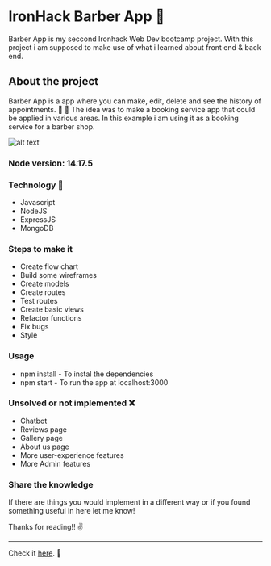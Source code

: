 
# IronHack Barber App :barber:

Barber App is my seccond Ironhack Web Dev bootcamp project. With this project i am supposed to make use of what i learned about front end & back end.   

## About the project

Barber App is a app where you can make, edit, delete and see the history of appointments. :calendar: :pushpin: 
The idea was to make a booking service app that could be applied in various areas. In this example i am using it as a booking service for a barber shop.

![alt text](https://https://github.com/vitor-afonso/project-2-barber-app/blob/master/images/game-screenshot1.png?raw=true)

### Node version: 14.17.5

### Technology :wrench:

- Javascript
- NodeJS
- ExpressJS
- MongoDB

 
### Steps to make it

- Create flow chart
- Build some wireframes
- Create models 
- Create routes 
- Test routes
- Create basic views
- Refactor functions 
- Fix bugs
- Style


### Usage 

- npm install - To instal the dependencies
- npm start - To run the app at localhost:3000


### Unsolved or not implemented :x:

- Chatbot
- Reviews page
- Gallery page
- About us page
- More user-experience features
- More Admin features

### Share the knowledge 

If there are things you would implement in a different way or if you found something useful in here let me know!

Thanks for reading!! :v:

 

***
 Check it [here](https://ironhack-barber-app.herokuapp.com/). :rocket: